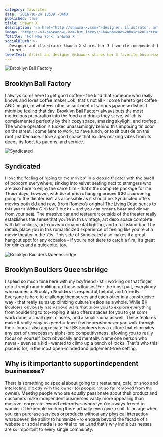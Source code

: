 ```yaml
---
category: favorites
date: '2016-10-24 18:09 -0400'
published: true
title: Shawna X
description: '<a href="http://shawna-x.com/">designer, illustrator, artist</a>'
image: 'https://s3.amazonaws.com/bst-fornyc/Shawna%20X%20Main%20Portrait.jpg'
fbTitle: 'For New York: Shawna X '
socialBlurb: >-
  Designer and illustrator Shawna X shares her 3 favorite independent businesses
  in NYC.
tweetText: Artist and designer @shawnax shares her 3 favorite businesses in NYC
---
```

![Brooklyn Ball Factory](https://s3.amazonaws.com/bst-fornyc/Shawna%20X%20Brooklyn%20Ball%20Factory.jpg)
## Brooklyn Ball Factory
I always come here to get good coffee - the kind that someone who really knows and loves coffee makes...ok, that's not all - I come here to get coffee AND onigiri, or whatever other assortment of various japanese dishes I might be feeling that day. Brooklyn Ball Factory always puts the most meticulous preparation into the food and drinks they serve, which is complemented perfectly by their cozy space, amazing skylight, and rooftop. The whole operation is tucked unassumingly behind this imposing tin door on the street. I come here to work, to have lunch, or to sit outside on the roof just because. I love a good space that exudes relaxing vibes from its decor, its food, its patrons, and service.

![Syndicated](https://s3.amazonaws.com/bst-fornyc/Shawna%20X%20Syndicated.jpg)
## Syndicated
I love the feeling of 'going to the movies' in a classic theater with the smell of popcorn everywhere; sinking into velvet seating next to strangers who are also here to enjoy the same film - that’s the complete package for me. These days, however, with ticket prices hanging around $20 a screening, going to the theater isn’t as accessible as it should be. Syndicated offers movies both old and new, (from Romero’s original The Living Dead series to this year’s White Girl) for 3 bucks - and you can order a beer and dinner from your seat. The massive bar and restaurant outside of the theater really establishes the sense that you’re in this vintage, art deco space complete with tall ceilings, art-nouveau ornamental lighting, and a full island bar. The details place you in this romanticized experience of feeling like you're at a movie theater in the 70s. This side of Syndicated also makes it a great hangout spot for any occasion - if you’re not there to catch a film, it’s great for drinks and a quick bite, too.

![Brooklyn Boulders Queensbridge](https://s3.amazonaws.com/bst-fornyc/Shawna%20X%20Brooklyn%20Boulders.jpg)
## Brooklyn Boulders Queensbridge  
I spend so much time here with my boyfriend - still working on that finger grip strength and building up those callouses! For the most part, everybody who comes to Brooklyn Boulders is respectful, helpful, and friendly. Everyone is here to challenge themselves and each other in a constructive way - that really sums up climbing culture’s ethos as a whole. While BK Boulders obviously has various walls that allow you to explore everything from bouldering to top-roping, it also offers spaces for you to get some work done, a small gym, classes, and a small sauna as well. These features make it really easy to spend at least few hours whenever you walk through their doors. I also appreciate that BK Boulders has a culture that eliminates any sort of unnecessary alpha-bro competitiveness, allowing you to really focus on yourself, both physically and mentally. Name one person who never - even as a kid - wanted to climb up a bunch of rocks. That's who this place is for, in the most open-minded and judgement-free setting. 

## Why is it important to support independent businesses?
There is something so special about going to a restaurant, cafe, or shop and interacting directly with the owner (or people not so far removed from the owner). Meeting people who are equally passionate about their product and customers make independent businesses vastly more appealing than massive, corporate-owned enterprises where you’re always forced to wonder if the people working there actually even give a shit. In an age when you can purchase services or products without any physical interaction whatsoever, the ability to humanize - to engage beyond the facade of a website or social media is so vital to me...and that’s why indie businesses are so important to every single community.
